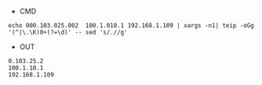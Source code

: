 - CMD

```
echo 000.103.025.002  100.1.010.1 192.168.1.109 | xargs -n1| teip -oGg '(^|\.\K)0+(?=\d)' -- sed 's/.//g'
```

- OUT
```
0.103.25.2
100.1.10.1
192.168.1.109
```
